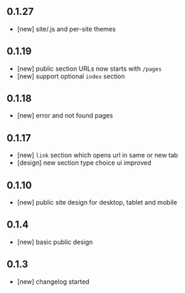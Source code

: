 ## 0.1.27

* [new] site/<name>.js and per-site themes

## 0.1.19

* [new] public section URLs now starts with `/pages`
* [new] support optional `index` section

## 0.1.18

* [new] error and not found pages

## 0.1.17

* [new] `link` section which opens url in same or new tab
* [design] new section type choice ui improved

## 0.1.10

* [new] public site design for desktop, tablet and mobile

## 0.1.4

* [new] basic public design

## 0.1.3

* [new] changelog started
